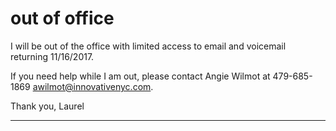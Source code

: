 # out of office

I will be out of the office with limited access to email and voicemail returning 11/16/2017.
 
If you need help while I am out, please contact Angie Wilmot at 479-685-1869 awilmot@innovativenyc.com.
 
Thank you,
Laurel
<hr>
